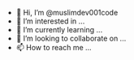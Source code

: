 - 👋 Hi, I’m @muslimdev001code
- 👀 I’m interested in ...
- 🌱 I’m currently learning ...
- 💞️ I’m looking to collaborate on ...
- 📫 How to reach me ...

<!---
muslimdev001code/muslimdev001code is a ✨ special ✨ repository because its `README.md` (this file) appears on your GitHub profile.
You can click the Preview link to take a look at your changes.
--->
